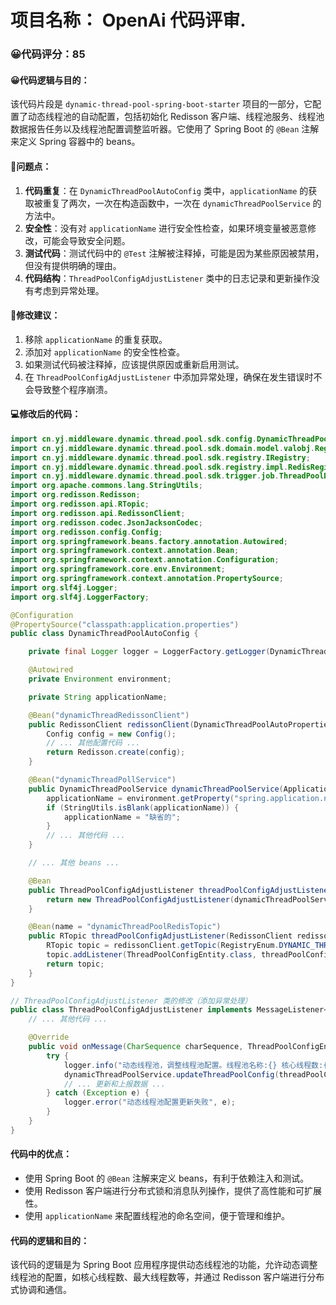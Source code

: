 # 项目名称： OpenAi 代码评审.

### 😀代码评分：85
#### 😀代码逻辑与目的：
该代码片段是 `dynamic-thread-pool-spring-boot-starter` 项目的一部分，它配置了动态线程池的自动配置，包括初始化 Redisson 客户端、线程池服务、线程池数据报告任务以及线程池配置调整监听器。它使用了 Spring Boot 的 `@Bean` 注解来定义 Spring 容器中的 beans。

#### 🤔问题点：
1. **代码重复**：在 `DynamicThreadPoolAutoConfig` 类中，`applicationName` 的获取被重复了两次，一次在构造函数中，一次在 `dynamicThreadPoolService` 的方法中。
2. **安全性**：没有对 `applicationName` 进行安全性检查，如果环境变量被恶意修改，可能会导致安全问题。
3. **测试代码**：测试代码中的 `@Test` 注解被注释掉，可能是因为某些原因被禁用，但没有提供明确的理由。
4. **代码结构**：`ThreadPoolConfigAdjustListener` 类中的日志记录和更新操作没有考虑到异常处理。

#### 🎯修改建议：
1. 移除 `applicationName` 的重复获取。
2. 添加对 `applicationName` 的安全性检查。
3. 如果测试代码被注释掉，应该提供原因或重新启用测试。
4. 在 `ThreadPoolConfigAdjustListener` 中添加异常处理，确保在发生错误时不会导致整个程序崩溃。

#### 💻修改后的代码：
```java
import cn.yj.middleware.dynamic.thread.pool.sdk.config.DynamicThreadPoolAutoProperties;
import cn.yj.middleware.dynamic.thread.pool.sdk.domain.model.valobj.RegistryEnum;
import cn.yj.middleware.dynamic.thread.pool.sdk.registry.IRegistry;
import cn.yj.middleware.dynamic.thread.pool.sdk.registry.impl.RedisRegistry;
import cn.yj.middleware.dynamic.thread.pool.sdk.trigger.job.ThreadPoolDataReportJob;
import org.apache.commons.lang.StringUtils;
import org.redisson.Redisson;
import org.redisson.api.RTopic;
import org.redisson.api.RedissonClient;
import org.redisson.codec.JsonJacksonCodec;
import org.redisson.config.Config;
import org.springframework.beans.factory.annotation.Autowired;
import org.springframework.context.annotation.Bean;
import org.springframework.context.annotation.Configuration;
import org.springframework.core.env.Environment;
import org.springframework.context.annotation.PropertySource;
import org.slf4j.Logger;
import org.slf4j.LoggerFactory;

@Configuration
@PropertySource("classpath:application.properties")
public class DynamicThreadPoolAutoConfig {

    private final Logger logger = LoggerFactory.getLogger(DynamicThreadPoolAutoConfig.class);

    @Autowired
    private Environment environment;

    private String applicationName;

    @Bean("dynamicThreadRedissonClient")
    public RedissonClient redissonClient(DynamicThreadPoolAutoProperties properties) {
        Config config = new Config();
        // ... 其他配置代码 ...
        return Redisson.create(config);
    }

    @Bean("dynamicThreadPollService")
    public DynamicThreadPoolService dynamicThreadPoolService(ApplicationContext applicationContext, Map<String, ThreadPoolExecutor> threadPoolExecutorMap, RedissonClient redissonClient) {
        applicationName = environment.getProperty("spring.application.name");
        if (StringUtils.isBlank(applicationName)) {
            applicationName = "缺省的";
        }
        // ... 其他代码 ...
    }

    // ... 其他 beans ...

    @Bean
    public ThreadPoolConfigAdjustListener threadPoolConfigAdjustListener(IDynamicThreadPoolService dynamicThreadPoolService, IRegistry registry) {
        return new ThreadPoolConfigAdjustListener(dynamicThreadPoolService, registry);
    }

    @Bean(name = "dynamicThreadPoolRedisTopic")
    public RTopic threadPoolConfigAdjustListener(RedissonClient redissonClient, ThreadPoolConfigAdjustListener threadPoolConfigAdjustListener) {
        RTopic topic = redissonClient.getTopic(RegistryEnum.DYNAMIC_THREAD_POOL_REDIS_TOPIC.getKey() + "_" + applicationName);
        topic.addListener(ThreadPoolConfigEntity.class, threadPoolConfigAdjustListener);
        return topic;
    }
}

// ThreadPoolConfigAdjustListener 类的修改（添加异常处理）
public class ThreadPoolConfigAdjustListener implements MessageListener<ThreadPoolConfigEntity> {
    // ... 其他代码 ...

    @Override
    public void onMessage(CharSequence charSequence, ThreadPoolConfigEntity threadPoolConfigEntity) {
        try {
            logger.info("动态线程池，调整线程池配置。线程池名称:{} 核心线程数:{} 最大线程数:{}", threadPoolConfigEntity.getThreadPoolName(), threadPoolConfigEntity.getPoolSize(), threadPoolConfigEntity.getMaximumPoolSize());
            dynamicThreadPoolService.updateThreadPoolConfig(threadPoolConfigEntity);
            // ... 更新和上报数据 ...
        } catch (Exception e) {
            logger.error("动态线程池配置更新失败", e);
        }
    }
}
```

#### 代码中的优点：
- 使用 Spring Boot 的 `@Bean` 注解来定义 beans，有利于依赖注入和测试。
- 使用 Redisson 客户端进行分布式锁和消息队列操作，提供了高性能和可扩展性。
- 使用 `applicationName` 来配置线程池的命名空间，便于管理和维护。

#### 代码的逻辑和目的：
该代码的逻辑是为 Spring Boot 应用程序提供动态线程池的功能，允许动态调整线程池的配置，如核心线程数、最大线程数等，并通过 Redisson 客户端进行分布式协调和通信。